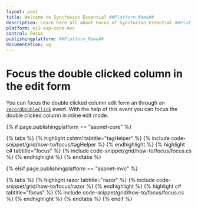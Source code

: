 ```yaml
---
layout: post
title: Welcome to Syncfusion Essential ##Platform_Name##
description: Learn here all about Focus of Syncfusion Essential ##Platform_Name## widgets based on HTML5 and jQuery.
platform: ej2-asp-core-mvc
control: Focus
publishingplatform: ##Platform_Name##
documentation: ug
---
```



# Focus the double clicked column in the edit form

You can focus the double clicked column edit form an through an [`recordDoubleClick`](https://help.syncfusion.com/cr/cref_files/aspnetcore-js2/Syncfusion.EJ2~Syncfusion.EJ2.Grids.Grid~recordDoubleClick.html) event. With the help of this event you can focus the double clicked column in inline edit mode.

{% if page.publishingplatform == "aspnet-core" %}

{% tabs %}
{% highlight cshtml tabtitle="tagHelper" %}
{% include code-snippet/grid/how-to/focus/tagHelper %}
{% endhighlight %}
{% highlight c# tabtitle="focus" %}
{% include code-snippet/grid/how-to/focus/focus.cs %}
{% endhighlight %}
{% endtabs %}

{% elsif page.publishingplatform == "aspnet-mvc" %}

{% tabs %}
{% highlight razor tabtitle="razor" %}
{% include code-snippet/grid/how-to/focus/razor %}
{% endhighlight %}
{% highlight c# tabtitle="focus" %}
{% include code-snippet/grid/how-to/focus/focus.cs %}
{% endhighlight %}
{% endtabs %}
{% endif %}

